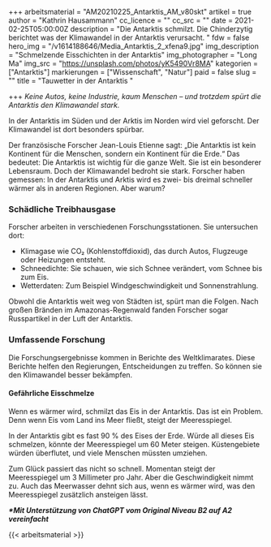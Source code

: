 +++
arbeitsmaterial = "AM20210225_Antarktis_AM_v80skt"
artikel = true
author = "Kathrin Hausammann"
cc_licence = ""
cc_src = ""
date = 2021-02-25T05:00:00Z
description = "Die Antarktis schmilzt. Die Chinderzytig berichtet was der Klimawandel in der Antarktis verursacht. "
fdw = false
hero_img = "/v1614188646/Media_Antarktis_2_xfena9.jpg"
img_description = "Schmelzende Eisschichten in der Antarktis"
img_photographer = "Long Ma"
img_src = "https://unsplash.com/photos/yK5490Vr8MA"
kategorien = ["Antarktis"]
markierungen = ["Wissenschaft", "Natur"]
paid = false
slug = ""
title = "Tauwetter in der Antarktis "

+++
_Keine Autos, keine Industrie, kaum Menschen – und trotzdem spürt die Antarktis den Klimawandel stark._

In der Antarktis im Süden und der Arktis im Norden wird viel geforscht. Der Klimawandel ist dort besonders spürbar.

Der französische Forscher Jean-Louis Etienne sagt: „Die Antarktis ist kein Kontinent für die Menschen, sondern ein Kontinent für die Erde.“
Das bedeutet: Die Antarktis ist wichtig für die ganze Welt. Sie ist ein besonderer Lebensraum. Doch der Klimawandel bedroht sie stark.
Forscher haben gemessen: In der Antarktis und Arktis wird es zwei- bis dreimal schneller wärmer als in anderen Regionen. Aber warum?

### Schädliche Treibhausgase 

Forscher arbeiten in verschiedenen Forschungsstationen. Sie untersuchen dort:
- Klimagase wie CO₂ (Kohlenstoffdioxid), das durch Autos, Flugzeuge oder Heizungen entsteht.
- Schneedichte: Sie schauen, wie sich Schnee verändert, vom Schnee bis zum Eis.
- Wetterdaten: Zum Beispiel Windgeschwindigkeit und Sonnenstrahlung.

Obwohl die Antarktis weit weg von Städten ist, spürt man die Folgen. Nach großen Bränden im Amazonas-Regenwald fanden Forscher sogar Russpartikel in der Luft der Antarktis.

### Umfassende Forschung

Die Forschungsergebnisse kommen in Berichte des Weltklimarates. Diese Berichte helfen den Regierungen, Entscheidungen zu treffen. So können sie den Klimawandel besser bekämpfen.

#### Gefährliche Eisschmelze

Wenn es wärmer wird, schmilzt das Eis in der Antarktis. Das ist ein Problem. Denn wenn Eis vom Land ins Meer fließt, steigt der Meeresspiegel.

In der Antarktis gibt es fast 90 % des Eises der Erde. Würde all dieses Eis schmelzen, könnte der Meeresspiegel um 60 Meter steigen. Küstengebiete würden überflutet, und viele Menschen müssten umziehen.

Zum Glück passiert das nicht so schnell. Momentan steigt der Meeresspiegel um 3 Millimeter pro Jahr. Aber die Geschwindigkeit nimmt zu. Auch das Meerwasser dehnt sich aus, wenn es wärmer wird, was den Meeresspiegel zusätzlich ansteigen lässt.

**_\*Mit Unterstützung von ChatGPT vom Original Niveau B2 auf A2 vereinfacht_**

{{< arbeitsmaterial >}}

